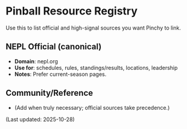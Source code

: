 # Pinball Resource Registry

Use this to list official and high-signal sources you want Pinchy to link.

## NEPL Official (canonical)

- **Domain**: nepl.org  
- **Use for**: schedules, rules, standings/results, locations, leadership  
- **Notes**: Prefer current-season pages.

## Community/Reference

- (Add when truly necessary; official sources take precedence.)

(Last updated: 2025-10-28)

